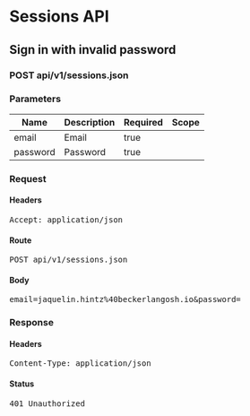 # Sessions API

## Sign in with invalid password

### POST api/v1/sessions.json

### Parameters

| Name | Description | Required | Scope |
|------|-------------|----------|-------|
| email | Email | true |  |
| password | Password | true |  |

### Request

#### Headers

<pre>Accept: application/json</pre>

#### Route

<pre>POST api/v1/sessions.json</pre>

#### Body

<pre>email=jaquelin.hintz%40beckerlangosh.io&password=</pre>

### Response

#### Headers

<pre>Content-Type: application/json</pre>

#### Status

<pre>401 Unauthorized</pre>

